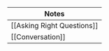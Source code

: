 | Notes                      |
| -------------------------- |
| [[Asking Right Questions]] |
| [[Conversation]]                           |